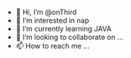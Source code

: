 - 👋 Hi, I’m @onThird
- 👀 I’m interested in nap
- 🌱 I’m currently learning JAVA
- 💞️ I’m looking to collaborate on ...
- 📫 How to reach me ...

<!---
onThird/onThird is a ✨ special ✨ repository because its `README.md` (this file) appears on your GitHub profile.
You can click the Preview link to take a look at your changes.
--->
